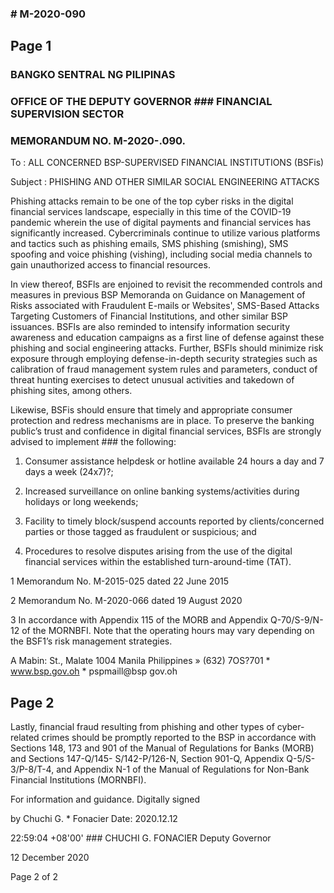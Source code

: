### # M-2020-090

## Page 1

### BANGKO SENTRAL NG PILIPINAS

### OFFICE OF THE DEPUTY GOVERNOR ### FINANCIAL SUPERVISION SECTOR

### MEMORANDUM NO. M-2020-.090.

To : ALL CONCERNED BSP-SUPERVISED FINANCIAL INSTITUTIONS (BSFis)

Subject : PHISHING AND OTHER SIMILAR SOCIAL ENGINEERING ATTACKS

Phishing attacks remain to be one of the top cyber risks in the digital financial services landscape, especially in this time of the COVID-19 pandemic wherein the use of digital payments and financial services has significantly increased. Cybercriminals continue to utilize various platforms and tactics such as phishing emails, SMS phishing (smishing), SMS spoofing and voice phishing (vishing), including social media channels to gain unauthorized access to financial resources.

In view thereof, BSFls are enjoined to revisit the recommended controls and measures in previous BSP Memoranda on Guidance on Management of Risks associated with Fraudulent E-mails or Websites', SMS-Based Attacks Targeting Customers of Financial Institutions, and other similar BSP issuances. BSFls are also reminded to intensify information security awareness and education campaigns as a first line of defense against these phishing and social engineering attacks. Further, BSFls should minimize risk exposure through employing defense-in-depth security strategies such as calibration of fraud management system rules and parameters, conduct of threat hunting exercises to detect unusual activities and takedown of phishing sites, among others.

Likewise, BSFis should ensure that timely and appropriate consumer protection and redress mechanisms are in place. To preserve the banking public’s trust and confidence in digital financial services, BSFls are strongly advised to implement ### the following:

1. Consumer assistance helpdesk or hotline available 24 hours a day and 7 days a week (24x7)?;

2. Increased surveillance on online banking systems/activities during holidays or long weekends;

3. Facility to timely block/suspend accounts reported by clients/concerned parties or those tagged as fraudulent or suspicious; and

4. Procedures to resolve disputes arising from the use of the digital financial services within the established turn-around-time (TAT).

1 Memorandum No. M-2015-025 dated 22 June 2015

2 Memorandum No. M-2020-066 dated 19 August 2020

3 In accordance with Appendix 115 of the MORB and Appendix Q-70/S-9/N-12 of the MORNBFI. Note that the operating hours may vary depending on the BSF1’s risk management strategies.

A Mabin: St., Malate 1004 Manila Philippines » (632) 7OS?701 * www.bsp.gov.oh * pspmaill@bsp gov.oh

## Page 2

Lastly, financial fraud resulting from phishing and other types of cyber-related crimes should be promptly reported to the BSP in accordance with Sections 148, 173 and 901 of the Manual of Regulations for Banks (MORB) and Sections 147-Q/145- S/142-P/126-N, Section 901-Q, Appendix Q-5/S-3/P-8/T-4, and Appendix N-1 of the Manual of Regulations for Non-Bank Financial Institutions (MORNBFI).

For information and guidance. Digitally signed

by Chuchi G. * Fonacier Date: 2020.12.12

22:59:04 +08'00' ### CHUCHI G. FONACIER Deputy Governor

12 December 2020

Page 2 of 2

